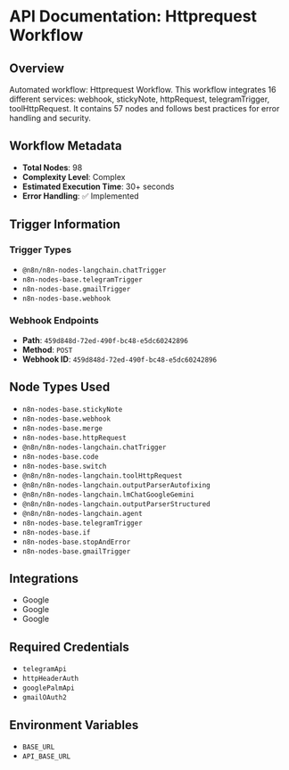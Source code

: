 # API Documentation: Httprequest Workflow

## Overview
Automated workflow: Httprequest Workflow. This workflow integrates 16 different services: webhook, stickyNote, httpRequest, telegramTrigger, toolHttpRequest. It contains 57 nodes and follows best practices for error handling and security.

## Workflow Metadata
- **Total Nodes**: 98
- **Complexity Level**: Complex
- **Estimated Execution Time**: 30+ seconds
- **Error Handling**: ✅ Implemented

## Trigger Information
### Trigger Types
- `@n8n/n8n-nodes-langchain.chatTrigger`
- `n8n-nodes-base.telegramTrigger`
- `n8n-nodes-base.gmailTrigger`
- `n8n-nodes-base.webhook`

### Webhook Endpoints
- **Path**: `459d848d-72ed-490f-bc48-e5dc60242896`
- **Method**: `POST`
- **Webhook ID**: `459d848d-72ed-490f-bc48-e5dc60242896`


## Node Types Used
- `n8n-nodes-base.stickyNote`
- `n8n-nodes-base.webhook`
- `n8n-nodes-base.merge`
- `n8n-nodes-base.httpRequest`
- `@n8n/n8n-nodes-langchain.chatTrigger`
- `n8n-nodes-base.code`
- `n8n-nodes-base.switch`
- `@n8n/n8n-nodes-langchain.toolHttpRequest`
- `@n8n/n8n-nodes-langchain.outputParserAutofixing`
- `@n8n/n8n-nodes-langchain.lmChatGoogleGemini`
- `@n8n/n8n-nodes-langchain.outputParserStructured`
- `@n8n/n8n-nodes-langchain.agent`
- `n8n-nodes-base.telegramTrigger`
- `n8n-nodes-base.if`
- `n8n-nodes-base.stopAndError`
- `n8n-nodes-base.gmailTrigger`

## Integrations
- Google
- Google
- Google

## Required Credentials
- `telegramApi`
- `httpHeaderAuth`
- `googlePalmApi`
- `gmailOAuth2`

## Environment Variables
- `BASE_URL`
- `API_BASE_URL`
